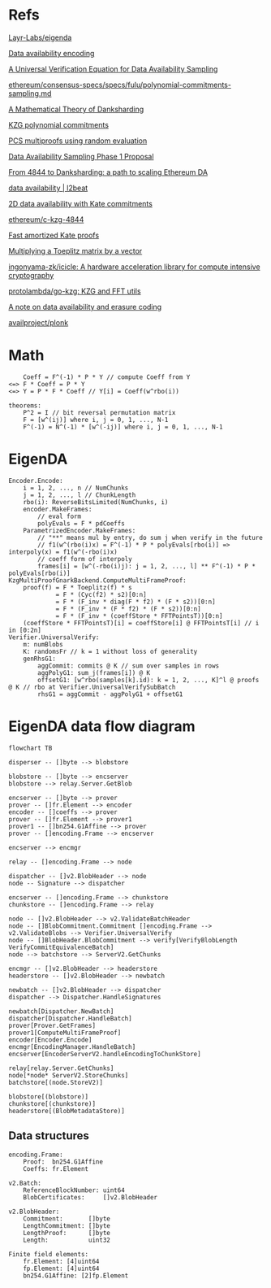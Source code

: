 # Refs 

[Layr-Labs/eigenda](https://github.com/Layr-Labs/eigenda)

[Data availability encoding](https://notes.ethereum.org/@dankrad/danksharding_encoding)

[A Universal Verification Equation for Data Availability Sampling](https://ethresear.ch/t/a-universal-verification-equation-for-data-availability-sampling/13240)

[ethereum/consensus-specs/specs/fulu/polynomial-commitments-sampling.md](https://github.com/ethereum/consensus-specs/blob/dev/specs/fulu/polynomial-commitments-sampling.md)

[A Mathematical Theory of Danksharding](https://github.com/ingonyama-zk/papers/blob/main/danksharding_math.pdf)

[KZG polynomial commitments](https://dankradfeist.de/ethereum/2020/06/16/kate-polynomial-commitments.html)

[PCS multiproofs using random evaluation](https://dankradfeist.de/ethereum/2021/06/18/pcs-multiproofs.html)

[Data Availability Sampling Phase 1 Proposal](https://hackmd.io/@vbuterin/das)

[From 4844 to Danksharding: a path to scaling Ethereum DA](https://ethresear.ch/t/from-4844-to-danksharding-a-path-to-scaling-ethereum-da/18046)

[data availability | l2beat](https://l2beat.com/data-availability/summary)

[2D data availability with Kate commitments](https://ethresear.ch/t/2d-data-availability-with-kate-commitments/8081)

[ethereum/c-kzg-4844](https://github.com/ethereum/c-kzg-4844)

[Fast amortized Kate proofs](https://github.com/khovratovich/Kate/blob/master/Kate_amortized.pdf)

[Multiplying a Toeplitz matrix by a vector](https://alinush.github.io/2020/03/19/multiplying-a-vector-by-a-toeplitz-matrix.html)

[ingonyama-zk/icicle: A hardware acceleration library for compute intensive cryptography](https://github.com/ingonyama-zk/icicle)

[protolambda/go-kzg: KZG and FFT utils](https://github.com/protolambda/go-kzg)

[A note on data availability and erasure coding](https://github.com/ethereum/research/wiki/A-note-on-data-availability-and-erasure-coding)

[availproject/plonk](https://github.com/availproject/plonk/blob/v0.12.0-polygon-2/src/commitment_scheme/kzg10/key.rs#L297)

# Math
```
    Coeff = F^(-1) * P * Y // compute Coeff from Y
<=> F * Coeff = P * Y
<=> Y = P * F * Coeff // Y[i] = Coeff(w^rbo(i))

theorems:
    P^2 = I // bit reversal permutation matrix
    F = [w^(ij)] where i, j = 0, 1, ..., N-1
    F^(-1) = N^(-1) * [w^(-ij)] where i, j = 0, 1, ..., N-1
```

# EigenDA
```
Encoder.Encode:
    i = 1, 2, ..., n // NumChunks
    j = 1, 2, ..., l // ChunkLength
    rbo(i): ReverseBitsLimited(NumChunks, i)
    encoder.MakeFrames:
        // eval form
        polyEvals = F * pdCoeffs 
    ParametrizedEncoder.MakeFrames:
        // "**" means mul by entry, do sum j when verify in the future
        // f1(w^(rbo(i)x) = F^(-1) * P * polyEvals[rbo(i)] => interpoly(x) = f1(w^(-rbo(i)x)
        // coeff form of interpoly
        frames[i] = [w^(-rbo(i)j): j = 1, 2, ..., l] ** F^(-1) * P * polyEvals[rbo(i)] 
KzgMultiProofGnarkBackend.ComputeMultiFrameProof:
    proof(f) = F * Toeplitz(f) * s
             = F * (Cyc(f2) * s2)[0:n]
             = F * (F_inv * diag(F * f2) * (F * s2))[0:n]
             = F * (F_inv * (F * f2) * (F * s2))[0:n]
             = F * (F_inv * (coeffStore * FFTPointsT))[0:n]
    (coeffStore * FFTPointsT)[i] = coeffStore[i] @ FFTPointsT[i] // i in [0:2n] 
Verifier.UniversalVerify:
    m: numBlobs
    K: randomsFr // k = 1 without loss of generality
    genRhsG1:
        aggCommit: commits @ K // sum over samples in rows
        aggPolyG1: sum_j(frames[i]) @ K
        offsetG1: [w^rbo(samples[k].id): k = 1, 2, ..., K]^l @ proofs @ K // rbo at Verifier.UniversalVerifySubBatch
        rhsG1 = aggCommit - aggPolyG1 + offsetG1
```

# EigenDA data flow diagram
```mermaid
flowchart TB

disperser -- []byte --> blobstore

blobstore -- []byte --> encserver
blobstore --> relay.Server.GetBlob

encserver -- []byte --> prover
prover -- []fr.Element --> encoder
encoder -- []coeffs --> prover
prover -- []fr.Element --> prover1
prover1 -- []bn254.G1Affine --> prover
prover -- []encoding.Frame --> encserver

encserver --> encmgr

relay -- []encoding.Frame --> node

dispatcher -- []v2.BlobHeader --> node
node -- Signature --> dispatcher

encserver -- []encoding.Frame --> chunkstore
chunkstore -- []encoding.Frame --> relay

node -- []v2.BlobHeader --> v2.ValidateBatchHeader 
node -- []BlobCommitment.Commitment []encoding.Frame --> v2.ValidateBlobs --> Verifier.UniversalVerify
node -- []BlobHeader.BlobCommitment --> verify[VerifyBlobLength VerifyCommitEquivalenceBatch]
node --> batchstore --> ServerV2.GetChunks

encmgr -- []v2.BlobHeader --> headerstore
headerstore -- []v2.BlobHeader --> newbatch

newbatch -- []v2.BlobHeader --> dispatcher
dispatcher --> Dispatcher.HandleSignatures

newbatch[Dispatcher.NewBatch]
dispatcher[Dispatcher.HandleBatch]
prover[Prover.GetFrames]
prover1[ComputeMultiFrameProof]
encoder[Encoder.Encode]
encmgr[EncodingManager.HandleBatch]
encserver[EncoderServerV2.handleEncodingToChunkStore]

relay[relay.Server.GetChunks]
node[*node* ServerV2.StoreChunks]
batchstore[(node.StoreV2)]

blobstore[(blobstore)]
chunkstore[(chunkstore)]
headerstore[(BlobMetadataStore)]
```

## Data structures
```
encoding.Frame: 
    Proof:  bn254.G1Affine
    Coeffs: fr.Element

v2.Batch:
    ReferenceBlockNumber: uint64
    BlobCertificates:     []v2.BlobHeader

v2.BlobHeader:
    Commitment:       []byte
    LengthCommitment: []byte
    LengthProof:      []byte
    Length:           uint32

Finite field elements:
    fr.Element: [4]uint64
    fp.Element: [4]uint64
    bn254.G1Affine: [2]fp.Element
```
